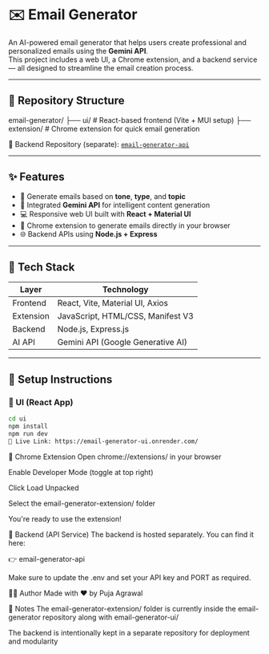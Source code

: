 # ✉️ Email Generator

An AI-powered email generator that helps users create professional and personalized emails using the **Gemini API**.  
This project includes a web UI, a Chrome extension, and a backend service — all designed to streamline the email creation process.

---

## 📁 Repository Structure

email-generator/
├── ui/ # React-based frontend (Vite + MUI setup)
├── extension/ # Chrome extension for quick email generation


🔗 Backend Repository (separate): [`email-generator-api`](https://github.com/puja-2603/email-generator-api)

---

## ✨ Features

- 🎯 Generate emails based on **tone**, **type**, and **topic**
- 🤖 Integrated **Gemini API** for intelligent content generation
- 💻 Responsive web UI built with **React + Material UI**
- 🔌 Chrome extension to generate emails directly in your browser
- 🌐 Backend APIs using **Node.js + Express**

---

## 🚀 Tech Stack

| Layer     | Technology                     |
|-----------|--------------------------------|
| Frontend  | React, Vite, Material UI, Axios|
| Extension | JavaScript, HTML/CSS, Manifest V3 |
| Backend   | Node.js, Express.js            |
| AI API    | Gemini API (Google Generative AI) |

---

## 🔧 Setup Instructions

### 🔹 UI (React App)

```bash
cd ui
npm install
npm run dev
📍 Live Link: https://email-generator-ui.onrender.com/
```

🔹 Chrome Extension
Open chrome://extensions/ in your browser

Enable Developer Mode (toggle at top right)

Click Load Unpacked

Select the email-generator-extension/ folder

You're ready to use the extension!

🔹 Backend (API Service)
The backend is hosted separately. You can find it here:

👉 email-generator-api

Make sure to update the .env and set your API key and PORT as required.

🙋‍♀️ Author
Made with ❤️ by Puja Agrawal

📌 Notes
The email-generator-extension/ folder is currently inside the email-generator repository along with email-generator-ui/

The backend is intentionally kept in a separate repository for deployment and modularity









